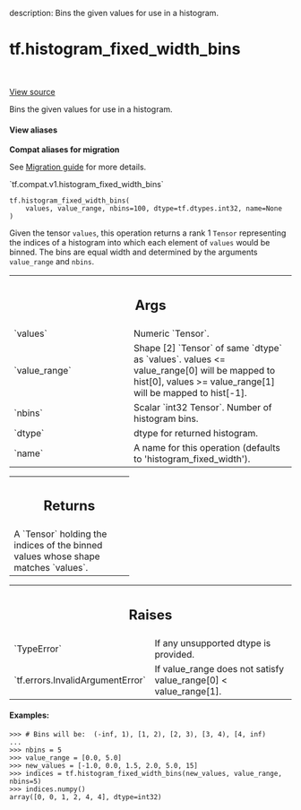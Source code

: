 description: Bins the given values for use in a histogram.

<div itemscope itemtype="http://developers.google.com/ReferenceObject">
<meta itemprop="name" content="tf.histogram_fixed_width_bins" />
<meta itemprop="path" content="Stable" />
</div>

# tf.histogram_fixed_width_bins

<!-- Insert buttons and diff -->

<table class="tfo-notebook-buttons tfo-api nocontent" align="left">

</table>

<a target="_blank" href="/code/stable/tensorflow/python/ops/histogram_ops.py">View source</a>



Bins the given values for use in a histogram.

<section class="expandable">
  <h4 class="showalways">View aliases</h4>
  <p>
<b>Compat aliases for migration</b>
<p>See
<a href="https://www.tensorflow.org/guide/migrate">Migration guide</a> for
more details.</p>
<p>`tf.compat.v1.histogram_fixed_width_bins`</p>
</p>
</section>

<pre class="devsite-click-to-copy prettyprint lang-py tfo-signature-link">
<code>tf.histogram_fixed_width_bins(
    values, value_range, nbins=100, dtype=tf.dtypes.int32, name=None
)
</code></pre>



<!-- Placeholder for "Used in" -->

Given the tensor `values`, this operation returns a rank 1 `Tensor`
representing the indices of a histogram into which each element
of `values` would be binned. The bins are equal width and
determined by the arguments `value_range` and `nbins`.

<!-- Tabular view -->
 <table class="responsive fixed orange">
<colgroup><col width="214px"><col></colgroup>
<tr><th colspan="2"><h2 class="add-link">Args</h2></th></tr>

<tr>
<td>
`values`
</td>
<td>
 Numeric `Tensor`.
</td>
</tr><tr>
<td>
`value_range`
</td>
<td>
 Shape [2] `Tensor` of same `dtype` as `values`.
values <= value_range[0] will be mapped to hist[0],
values >= value_range[1] will be mapped to hist[-1].
</td>
</tr><tr>
<td>
`nbins`
</td>
<td>
 Scalar `int32 Tensor`.  Number of histogram bins.
</td>
</tr><tr>
<td>
`dtype`
</td>
<td>
 dtype for returned histogram.
</td>
</tr><tr>
<td>
`name`
</td>
<td>
 A name for this operation (defaults to 'histogram_fixed_width').
</td>
</tr>
</table>



<!-- Tabular view -->
 <table class="responsive fixed orange">
<colgroup><col width="214px"><col></colgroup>
<tr><th colspan="2"><h2 class="add-link">Returns</h2></th></tr>
<tr class="alt">
<td colspan="2">
A `Tensor` holding the indices of the binned values whose shape matches
`values`.
</td>
</tr>

</table>



<!-- Tabular view -->
 <table class="responsive fixed orange">
<colgroup><col width="214px"><col></colgroup>
<tr><th colspan="2"><h2 class="add-link">Raises</h2></th></tr>

<tr>
<td>
`TypeError`
</td>
<td>
If any unsupported dtype is provided.
</td>
</tr><tr>
<td>
`tf.errors.InvalidArgumentError`
</td>
<td>
If value_range does not
satisfy value_range[0] < value_range[1].
</td>
</tr>
</table>



#### Examples:



```
>>> # Bins will be:  (-inf, 1), [1, 2), [2, 3), [3, 4), [4, inf)
...
>>> nbins = 5
>>> value_range = [0.0, 5.0]
>>> new_values = [-1.0, 0.0, 1.5, 2.0, 5.0, 15]
>>> indices = tf.histogram_fixed_width_bins(new_values, value_range, nbins=5)
>>> indices.numpy()
array([0, 0, 1, 2, 4, 4], dtype=int32)
```